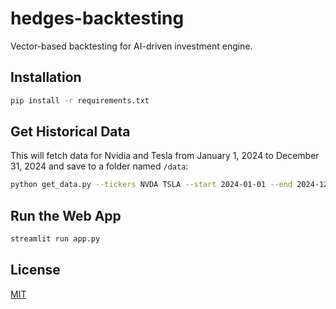 # hedges-backtesting
Vector-based backtesting for AI-driven investment engine.

## Installation
```bash
pip install -r requirements.txt
```

## Get Historical Data
This will fetch data for Nvidia and Tesla from January 1, 2024 to December 31, 2024 and save to a folder named `/data`:
```bash
python get_data.py --tickers NVDA TSLA --start 2024-01-01 --end 2024-12-31 --output data
```

## Run the Web App
```bash
streamlit run app.py
```

## License
[MIT](https://choosealicense.com/licenses/mit/)
```
